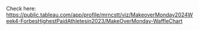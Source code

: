 Check here: https://public.tableau.com/app/profile/mrncstt/viz/MakeoverMonday2024Week4-ForbesHighestPaidAthletesin2023/MakeOverMonday-WaffleChart
